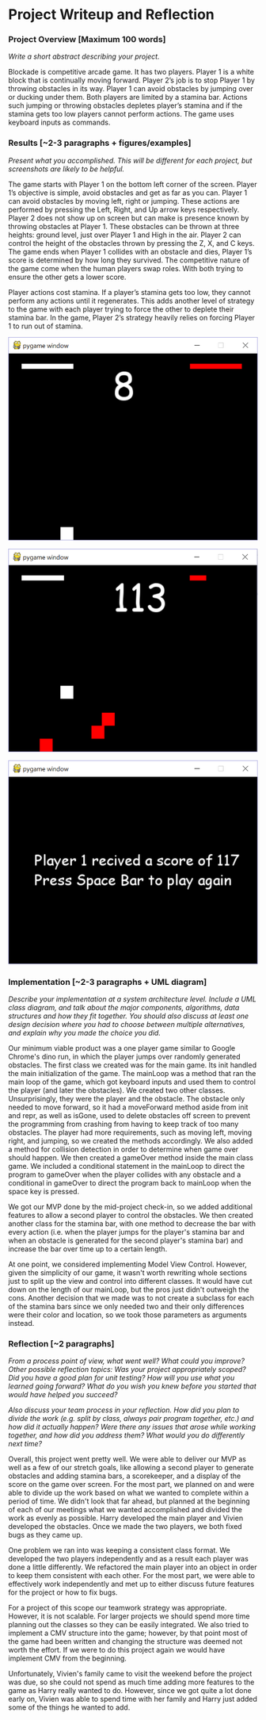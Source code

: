 # Project Writeup and Reflection

### Project Overview [Maximum 100 words]

*Write a short abstract describing your project.*

Blockade is competitive arcade game. It has two players. Player 1 is a white block that is continually moving forward. Player 2’s job is to stop Player 1 by throwing obstacles in its way. Player 1 can avoid obstacles by jumping over or ducking under them. Both players are limited by a stamina bar. Actions such jumping or throwing obstacles depletes player’s stamina and if the stamina gets too low players cannot perform actions. The game uses keyboard inputs as commands.

### Results [~2-3 paragraphs + figures/examples]

*Present what you accomplished. This will be different for each project, but screenshots are likely to be helpful.*

The game starts with Player 1 on the bottom left corner of the screen. Player 1’s objective is simple, avoid obstacles and get as far as you can.  Player 1 can avoid obstacles by moving left, right or jumping. These actions are performed by pressing the Left, Right, and Up arrow keys respectively.  Player 2 does not show up on screen but can make is presence known by throwing obstacles at Player 1. These obstacles can be thrown at three heights: ground level, just over Player 1 and High in the air. Player 2 can control the height of the obstacles thrown by pressing the Z, X, and C keys. The game ends when Player 1 collides with an obstacle and dies, Player 1’s score is determined by how long they survived. The competitive nature of the game come when the human players swap roles. With both trying to ensure the other gets a lower score.

Player actions cost stamina. If a player’s stamina gets too low, they cannot perform any actions until it regenerates.  This adds another level of strategy to the game with each player trying to force the other to deplete their stamina bar. In the game, Player 2’s strategy heavily relies on forcing Player 1 to run out of stamina.

![screenshot1](https://github.com/vivienyuwenchen/InteractiveProgramming/blob/master/screenshot1.png)

![screenshot1](https://github.com/vivienyuwenchen/InteractiveProgramming/blob/master/screenshot2.png)

![screenshot1](https://github.com/vivienyuwenchen/InteractiveProgramming/blob/master/screenshot3.png)

### Implementation [~2-3 paragraphs + UML diagram]

*Describe your implementation at a system architecture level. Include a UML class diagram, and talk about the major components, algorithms, data structures and how they fit together. You should also discuss at least one design decision where you had to choose between multiple alternatives, and explain why you made the choice you did.*

Our minimum viable product was a one player game similar to Google Chrome's dino run, in which the player jumps over randomly generated obstacles. The first class we created was for the main game. Its init handled the main initialization of the game. The mainLoop was a method that ran the main loop of the game, which got keyboard inputs and used them to control the player (and later the obstacles). We created two other classes. Unsurprisingly, they were the player and the obstacle. The obstacle only needed to move forward, so it had a moveForward method aside from init and repr, as well as isGone, used to delete obstacles off screen to prevent the programming from crashing from having to keep track of too many obstacles. The player had more requirements, such as moving left, moving right, and jumping, so we created the methods accordingly. We also added a method for collision detection in order to determine when game over should happen. We then created a gameOver method inside the main class game. We included a conditional statement in the mainLoop to direct the program to gameOver when the player collides with any obstacle and a conditional in gameOver to direct the program back to mainLoop when the space key is pressed.

We got our MVP done by the mid-project check-in, so we added additional features to allow a second player to control the obstacles. We then created another class for the stamina bar, with one method to decrease the bar with every action (i.e. when the player jumps for the player's stamina bar and when an obstacle is generated for the second player's stamina bar) and increase the bar over time up to a certain length.

At one point, we considered implementing Model View Control. However, given the simplicity of our game, it wasn't worth rewriting whole sections just to split up the view and control into different classes. It would have cut down on the length of our mainLoop, but the pros just didn't outweigh the cons. Another decision that we made was to not create a subclass for each of the stamina bars since we only needed two and their only differences were their color and location, so we took those parameters as arguments instead.

### Reflection [~2 paragraphs]

*From a process point of view, what went well? What could you improve? Other possible reflection topics: Was your project appropriately scoped? Did you have a good plan for unit testing? How will you use what you learned going forward? What do you wish you knew before you started that would have helped you succeed?*

*Also discuss your team process in your reflection. How did you plan to divide the work (e.g. split by class, always pair program together, etc.) and how did it actually happen? Were there any issues that arose while working together, and how did you address them? What would you do differently next time?*

Overall, this project went pretty well. We were able to deliver our MVP as well as a few of our stretch goals, like allowing a second player to generate obstacles and adding stamina bars, a scorekeeper, and a display of the score on the game over screen. For the most part, we planned on and were able to divide up the work based on what we wanted to complete within a period of time. We didn't look that far ahead, but planned at the beginning of each of our meetings what we wanted accomplished and divided the work as evenly as possible. Harry developed the main player and Vivien developed the obstacles. Once we made the two players, we both fixed bugs as they came up.

One problem we ran into was keeping a consistent class format. We developed the two players independently and as a result each player was done a little differently. We refactored the main player into an object in order to keep them consistent with each other. For the most part, we were able to effectively work independently and met up to either discuss future features for the project or how to fix bugs.

For a project of this scope our teamwork strategy was appropriate. However, it is not scalable. For larger projects we should spend more time planning out the classes so they can be easily integrated.  We also tried to implement a CMV structure into the game; however, by that point most of the game had been written and changing the structure was deemed not worth the effort. If we were to do this project again we would have implement CMV from the beginning.

Unfortunately, Vivien's family came to visit the weekend before the project was due, so she could not spend as much time adding more features to the game as Harry really wanted to do. However, since we got quite a lot done early on, Vivien was able to spend time with her family and Harry just added some of the things he wanted to add.
